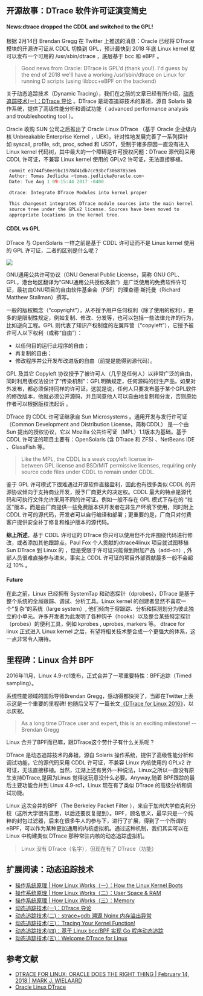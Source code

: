 ## 开源故事：DTrace 软件许可证演变简史

#### News:dtrace dropped the CDDL and switched to the GPL!

根据 2月14日 Brendan Gregg 在 Twitter 上推送的消息：Oracle 已经将 DTrace 模块的开源许可证从 CDDL 切换到 GPL，预计最快到 2018 年底 Linux kernel 就可以发布一个可用的 /usr/sbin/dtrace ，底层基于 bcc 和 eBPF 。

>Good news from Oracle: DTrace is GPL'd (thank you!). I'd guess by the end of 2018 we'll have a working /usr/sbin/dtrace on Linux for running D scripts (using libbcc+eBPF on the backend)

关于动态追踪技术（Dynamic Tracing），我们在之前的文章已经有所介绍，[动态追踪技术(一)：DTrace 导论](https://riboseyim.github.io/2016/11/26/DTrace/) 。DTrace 是动态追踪技术的鼻祖，源自 Solaris 操作系统，提供了高级性能分析和调试功能（ advanced performance analysis and troubleshooting tool ）。

Oracle 收购 SUN 公司之后推出了 Oracle Linux DTrace （基于 Oracle 企业级内核  Unbreakable Enterprise Kernel ，UEK)，针对性地发展完善了一系列探针如 syscall, profile, sdt, proc, sched 和 USDT，受制于诸多原因一直没有进入 Linux kernel 代码树，其中最大的一个障碍是许可授权问题：DTrace 源代码采用 CDDL 许可证，不兼容 Linux kernel 使用的 GPLv2 许可证，无法直接移植。

```c
 commit e1744f50ee9bc1978d41db7cc93bcf30687853e6
 Author: Tomas Jedlicka <tomas.jedlicka@oracle.com>
 Date: Tue Aug 1 09:15:44 2017 -0400

 dtrace: Integrate DTrace Modules into kernel proper

 This changeset integrates DTrace module sources into the main kernel
 source tree under the GPLv2 license. Sources have been moved to
 appropriate locations in the kernel tree.
```

#### CDDL vs GPL
DTrace 与 OpenSolaris 一样之前是基于 CDDL 许可证而不是 Linux kernel 使用的 GPL 许可证，二者的区别是什么呢？

![](http://omb2onfvy.bkt.clouddn.com/Software-license-classification.png)

GNU通用公共许可协议（GNU General Public License，简称 GNU GPL、GPL，港台地区翻译为“GNU通用公共授权条款”）是广泛使用的免费软件许可证，最初由GNU项目的自由软件基金会（FSF）的理查德·斯托曼（Richard Matthew Stallman）撰写。 

一般的版权概念（“copyright”），从不授予用户任何权利（除了使用的权利），更多的是限制性规定，例如复制、修改、分发等，也可以包括一些法律允许的行为，比如逆向工程。GPL 则代表了知识产权制度的左翼阵营（“copyleft”），它授予被许可人以下权利（或称“自由”）：
- 以任何目的运行此程序的自由；
- 再复制的自由；
- 修改程序并公开发布改进版的自由（前提是能得到源代码）。

GPL 及其它 Copyleft 协议授予了被许可人（几乎是任何人）以非常广泛的自由，同时利用版权法设计了“传染机制”：GPL明确规定，任何源码的衍生产品，如果对外发布，都必须保持同样的许可证。这就是说，任何人只要发布基于某个GPL软件的修改版本，他就必须公开源码，并且同意他人可以自由地复制和分发，否则原始作者可以根据版权法起诉 。

DTrace 的 CDDL 许可证继承自 Sun Microsystems 。通用开发与发行许可证（Common Development and Distribution License，简称CDDL） 是一个由 Sun 提出的授权协议，它以 Mozilla 公共许可证（MPL）1.1版本为基础。基于 CDDL 许可证的项目主要有：OpenSolaris (含 DTrace 和 ZFS) 、NetBeans IDE 、GlassFish 等。

>Like the MPL, the CDDL is a weak copyleft license in-between GPL license and BSD/MIT permissive licenses, requiring only source code files under CDDL to remain under CDDL.

鉴于 GPL 许可模式下很难通过开源软件直接盈利，因此也有很多类似 CDDL 的开源协议倾向于支持商业开发，授予厂商更大的决定权。CDDL 最大的特点是源代码和可执行文件允许采用不同的许可证。例如一般不存在 GPL 模式下存在的 “社区”版本，而是由厂商提供一些免费版本供开发者在非生产环境下使用，同时附上 CDDL 许可的源代码，开发者可以自行编译和部署；更重要的是，厂商只对付费客户提供安全补丁修复和维护版本的源代码。

**综上所述**，基于 CDDL 许可证的 DTrace 你只可以使用但不允许围绕代码进行修改，或者添加其他跟踪点。Paul Fox 个人贡献的dtrace4linux 项目就试图移植 Sun DTrace 到 Linux 的 ，但是受限于许可证只能做到附加产品（add-on）, 外部人员很难直接参与进来，事实上 CDDL 许可证的项目外部贡献最多一般不会超过 10% 。

#### Future
在此之前，Linux 已经拥有 SystemTap 和动态探针（dprobes），DTrace 是基于整个系统的全局跟踪、调试、分析工具。Linux kernel 的创建者显然不喜欢一个“复杂”的系统（large system）, 他们倾向于将跟踪、分析和探测划分为彼此独立的小单元。许多开发者为此发明了各种钩子（hooks）以及整合某些特定探针（probes）的便利工具，例如 kprobes , uprobes, markers 等。 dtrace for linux 正式进入 Linux kernel 之后，有望将相关技术整合成一个更强大的体系，这一点非常令人期待。


## 里程碑：Linux 合并 BPF

2016年11月，Linux 4.9-rc1发布，正式合并了一项重要特性：BPF追踪（Timed sampling）。

系统性能领域的国际导师Brendan Gregg，感动得都快哭了，当即在Twitter上表示这是一个重要的里程碑!
他随后又写了一篇长文[《DTrace for Linux 2016》](http://www.brendangregg.com/blog/2016-10-27/dtrace-for-linux-2016.html)，以示庆祝。

>As a long time DTrace user and expert, this is an exciting milestone!
--Brendan Gregg

Linux 合并了BPF而已嘛，跟DTrace这个劳什子有什么关系呢？

DTrace 是动态追踪技术的鼻祖，源自 Solaris 操作系统，提供了高级性能分析和调试功能，它的源代码采用 CDDL 许可证，不兼容 Linux 内核使用的 GPLv2 许可证，无法直接移植。当然，江湖上还有另外一种说法，Linux之所以一直没有原生支持DTrace,是因为Linus 觉得这玩意没什么必要。Anyway,随着 BPF跟踪的最后主要功能合并到 Linux 4.9-rc1，Linux 现在有了类似 DTrace 的高级分析和调试功能。

Linux 这次合并的BPF（The Berkeley Packet Filter ），来自于加州大学伯克利分校（这所大学很有意思，以后还要反复提到）。BPF，顾名思义，最早只是一个纯粹的封包过滤器，后来在很多牛人的参与下，进行了扩展，得到了一个所谓的 eBPF，可以作为某种更加通用的内核虚拟机。通过这种机制，我们其实可以在 Linux 中构建类似 DTrace 那种常驻内核的动态追踪虚拟机。

>Linux 没有 DTrace（名字），但现在有了 DTrace（功能）

## 扩展阅读：动态追踪技术
- [操作系统原理 | How Linux Works（一）：How the Linux Kernel Boots](https://riboseyim.github.io/2017/05/29/Linux-Works/)
- [操作系统原理 | How Linux Works（二）：User Space & RAM](https://riboseyim.github.io/2017/05/29/Linux-Works/)
- [操作系统原理 | How Linux Works（三）：Memory](https://riboseyim.github.io/2017/12/11/Linux-Works-Memory/)
- [动态追踪技术(一)：DTrace 导论](https://riboseyim.github.io/2016/11/26/DTrace/)
- [动态追踪技术(二)：strace+gdb 溯源 Nginx 内存溢出异常 ](https://mp.weixin.qq.com/s?__biz=MjM5MTY1MjQ3Nw==&mid=2651939588&idx=1&sn=35f71c5f88d1edf23cb2efc812ab8e6c&chksm=bd578c168a20050041c08618281691f0111f61c789097a69095933057618637fc54817815921#rd)
- [动态追踪技术(三)：Tracing Your Kernel Function!](https://riboseyim.github.io/2017/04/17/DTrace_FTrace/)
- [动态追踪技术(四)：基于 Linux bcc/BPF 实现 Go 程序动态追踪](https://riboseyim.github.io/2017/06/27/DTrace_bcc/)
- [动态追踪技术(五)：Welcome DTrace for Linux](https://riboseyim.github.io/2018/02/16/DTrace-Linux/)

## 参考文献
- [DTRACE FOR LINUX; ORACLE DOES THE RIGHT THING | February 14, 2018 | MARK J. WIELAARD](https://gnu.wildebeest.org/blog/mjw/2018/02/14/dtrace-for-linux-oracle-does-the-right-thing/)
- [Oracle Linux DTrace](http://www.oracle.com/technetwork/server-storage/linux/downloads/linux-dtrace-2800968.html)
